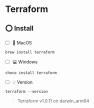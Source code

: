 # Terraform


## :o: Install

- [ ]  :apple: MacOS

```
brew install terraform
```

- [ ]  :computer: Windows

```
choco install terraform
```

- [ ] :bulb: Version

```
terraform --version
```
> Terraform v1.0.11
> on darwin_arm64

